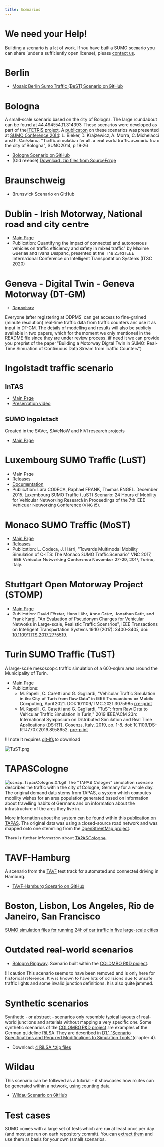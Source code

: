 ```yaml
---
title: Scenarios
---
```


# We need your Help!

Building a scenario is a lot of work. If you have built a SUMO scenario
you can share (under a sufficiently open license), please
[contact us](../Contact.md).

# Berlin

- [Mosaic Berlin Sumo Traffic (BeST) Scenario on GitHub](https://github.com/mosaic-addons/best-scenario)

# Bologna

A small-scale scenario based on the city of Bologna. The large
roundabout can be found at 44.494554,11.314393. These scenarios were
developed as part of the [iTETRIS project](https://www.ict-itetris.eu). A
[publication](https://elib.dlr.de/89354) on these scenarios was presented
at [SUMO
Conference 2014](https://sumo.dlr.de/docs/Publications.html#SUMO_2014): L.
Bieker, D. Krajzewicz, A. Morra, C. Michelacci and F. Cartolano,
"Traffic simulation for all: a real world traffic scenario from the city
of Bologna", SUMO2014, p 19-26

- [Bologna Scenario on GitHub](https://github.com/DLR-TS/sumo-scenarios/tree/main/bologna/)
- (Old release) [Download .zip files from SourceForge](https://sourceforge.net/projects/sumo/files/traffic_data/scenarios/Bologna_small)

# Braunschweig

- [Brunswick Scenario on GitHub](https://github.com/DLR-TS/sumo-scenarios/tree/main/brunswick)

# Dublin - Irish Motorway, National road and city centre

- [Main Page](https://github.com/maxime-gueriau/ITSC2020_CAV_impact)
- Publication: Quantifying the impact of connected and autonomous vehicles on traffic efficiency and safety in mixed traffic" by Maxime Gueriau and Ivana Dusparic, presented at the The 23rd IEEE International Conference on Intelligent Transportation Systems (ITSC 2020)

# Geneva - Digital Twin - Geneva Motorway (DT-GM)

- [Repository](https://github.com/SiLab-group/DigitalTwin_GenevaMotorway)

Everyone (after registering at ODPMS) can get access to fine-grained (minute resolution) real-time traffic data from traffic counters and use it as input in DT-GM.
The details of modelling and results will also be publicly available in two papers, which for the moment we only mentioned in the README file since they are under review process. (if need it we can provide you preprint of the paper "Building a Motorway Digital Twin in SUMO: Real-Time Simulation of Continuous Data Stream from Traffic Counters")

# Ingolstadt traffic scenario
## InTAS

- [Main Page](https://github.com/silaslobo/InTAS)
- [Presentation video](https://www.youtube.com/watch?v=UgPeBxXzDHc)

## SUMO Ingolstadt
Created in the SAVe:, SAVeNoW and KIVI research projects
- [Main Page](https://github.com/TUM-VT/sumo_ingolstadt)

# Luxembourg SUMO Traffic (LuST)

- [Main Page](https://github.com/lcodeca/LuSTScenario)
- [Releases](https://github.com/lcodeca/LuSTScenario/releases)
- [Documentation](https://github.com/lcodeca/LuSTScenario/blob/master/docs/LuSTDocumentation.md)
- Publication: Lara CODECA, Raphael FRANK, Thomas ENGEL. December 2015. Luxembourg SUMO Traffic (LuST) Scenario: 24 Hours of Mobility
for Vehicular Networking Research in Proceedings of the 7th IEEE
Vehicular Networking Conference (VNC15).

# Monaco SUMO Traffic (MoST)

- [Main Page](https://github.com/lcodeca/MoSTScenario)
- [Releases](https://github.com/lcodeca/MoSTScenario/releases)
- Publication: L. Codeca, J. Härri, "Towards Multimodal Mobility
Simulation of C-ITS: The Monaco SUMO Traffic Scenario" VNC 2017,
IEEE Vehicular Networking Conference November 27-29, 2017, Torino,
Italy.

# Stuttgart Open Motorway Project (STOMP)

- [Main Page](https://github.com/boschresearch/stuttgart-sumo-traffic-scenario)
- Publication: David Förster, Hans Löhr, Anne Grätz, Jonathan Petit, and Frank Kargl, "An Evaluation of Pseudonym Changes for Vehicular Networks in Large-scale, Realistic Traffic Scenarios", IEEE Transactions on Intelligent Transportation Systems 19.10 (2017): 3400-3405, doi: [10.1109/TITS.2017.2775519](https://doi.org/10.1109/TITS.2017.2775519).

# Turin SUMO Traffic (TuST)
A large-scale mesoscopic traffic simulation of a 600-sqkm area around the Municipality of Turin.

- [Main Page](https://github.com/marcorapelli/TuSTScenario)
- Publications:
  - M. Rapelli, C. Casetti and G. Gagliardi, “Vehicular Traffic Simulation in the City of Turin from Raw Data” in IEEE Transactions on Mobile Computing, April 2021. DOI: 10.1109/TMC.2021.3075985 [pre-print](https://ieeexplore.ieee.org/document/9416842)
  - M. Rapelli, C. Casetti and G. Gagliardi, "TuST: from Raw Data to Vehicular Traffic Simulation in Turin," 2019 IEEE/ACM 23rd International Symposium on Distributed Simulation and Real Time Applications (DS-RT), Cosenza, Italy, 2019, pp. 1-8, doi: 10.1109/DS-RT47707.2019.8958652. [pre-print](https://ieeexplore.ieee.org/document/8958652)

!!! note
    It requires [git-lfs](https://git-lfs.github.com/) to download

![TuST.png](../images/TuST.gif "TuST")

# TAPASCologne

![ssnap_TapasCologne_0.1.gif](../images/Ssnap_TapasCologne_0.1.gif
"TAPAS Cologne")
The "TAPAS Cologne" simulation scenario
describes the traffic within the city of Cologne, Germany for a whole
day. The original demand data stems from TAPAS, a system which computes
mobility wishes for an area population generated based on information
about travelling habits of Germans and on information about the
infrastructure of the area they live in.

More information about the system can be found within this [publication
on TAPAS](https://elib.dlr.de/45058/02/SRL_81_-_Beitrag_Varschen.pdf).
The original data was using a closed-source road network and was mapped
onto one stemming from the [OpenStreetMap
project](https://www.openstreetmap.de/).

There is further information about
[TAPASCologne](../Data/Scenarios/TAPASCologne.md).

# TAVF-Hamburg

A scenario from the [TAVF](https://tavf.hamburg/en/) test track for automated and
connected driving in Hamburg.

- [TAVF-Hamburg Scenario on GitHub](https://github.com/DLR-TS/sumo-scenarios/tree/main/TAVF-Hamburg)

# Boston, Lisbon, Los Angeles, Rio de Janeiro, San Francisco

[SUMO simulation files for running 24h of car traffic in five large-scale cities](https://www.research-collection.ethz.ch/handle/20.500.11850/584669)

# Outdated real-world scenarios

- [Bologna Ringway](https://web.archive.org/web/20220707045650/https://academic.lucabedogni.it/the-bologna-ringway-dataset/).
    Scenario built within the [COLOMBO R&D
    project](https://web.archive.org/web/20170716120720/https://www.colombo-fp7.eu/).

!!! caution
    This scenario seems to have been removed and is only here for historical reference. It was known to have lots of collisions due to unsafe traffic lights and some invalid junction definitions. It is also quite jammed.

# Synthetic scenarios

Synthetic - or abstract - scenarios only resemble typical layouts of
real-world junctions and arterials without mapping a very specific one.
Some synthetic scenarios of the [COLOMBO R&D
project](https://web.archive.org/web/20170716120720/https://www.colombo-fp7.eu/) are examples of the German guideline
RiLSA. They are described in [D1.1 "Scenario Specifications and Required
Modifications to Simulation
Tools"](https://web.archive.org/web/20170808122505/https://elib.dlr.de/98046/1/COLOMBO_D1.1_ScenariosExtensions_v2.4.pdf)(chapter
4).

- Download: [4 RiLSA \*.zip files](https://sourceforge.net/projects/sumo/files/traffic_data/scenarios/RiLSA)

# Wildau

This scenario can be followed as a tutorial - it showcases how routes can be generated within a network, using counting data.

- [Wildau Scenario on GitHub](https://github.com/DLR-TS/sumo-scenarios/tree/main/Wildau)

# Test cases

SUMO comes with a large set of tests which are run at least once per day (and most are run on each repository commit).
You can [extract them](../Tutorials/index.md#using_examples_from_the_test_suite) and use them as basis for your own (small) scenarios.
